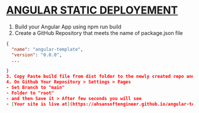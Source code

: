 # [ANGULAR STATIC DEPLOYEMENT](#)
1. Build your Angular App using npm run build
2. Create a GitHub Repository that meets the name of package.json file
```json
{
  "name": "angular-template",
  "version": "0.0.0",
  ...

}
3. Copy Paste build file from dist folder to the newly created repo and then push it
4. On Github Your Repository > Settings > Pages
- Set Branch to "main"
- Folder to "root"
- and then Save it > After few seconds you will see
- [Your site is live at](https://ahsansoftengineer.github.io/angular-template/)